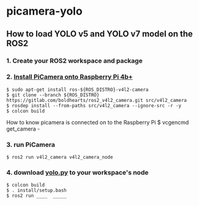 # picamera-yolo

## How to load YOLO v5 and YOLO v7 model on the ROS2

### 1. Create your ROS2 workspace and package 

### 2. [Install PiCamera onto Raspberry Pi 4b+](https://index.ros.org/r/v4l2_camera/)
    $ sudo apt-get install ros-${ROS_DISTRO}-v4l2-camera
    $ git clone --branch ${ROS_DISTRO} https://gitlab.com/boldhearts/ros2_v4l2_camera.git src/v4l2_camera
    $ rosdep install --from-paths src/v4l2_camera --ignore-src -r -y
    $ colcon build

 How to know picamera is connected on to the Raspberry Pi 
    $ vcgencmd get_camera
    - 
    
### 3. run PiCamera
    $ ros2 run v4l2_camera v4l2_camera_node

### 4. download [yolo.py]() to your workspace's node

    $ colcon build
    $ . install/setup.bash
    $ ros2 run ____  _____
